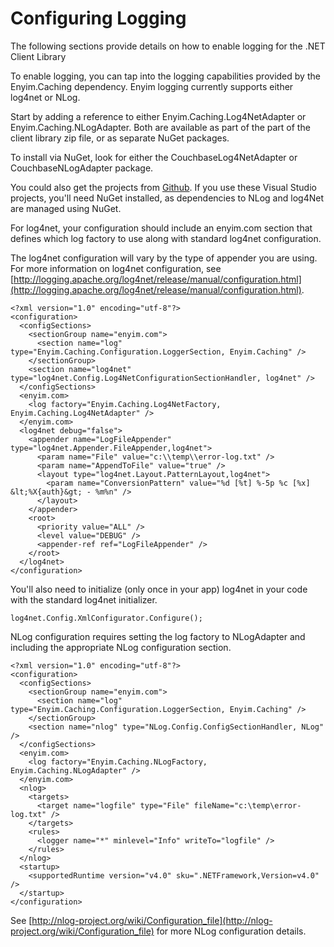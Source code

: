 # Configuring Logging

The following sections provide details on how to enable logging for the .NET
Client Library

To enable logging, you can tap into the logging capabilities provided by the
Enyim.Caching dependency. Enyim logging currently supports either log4net or
NLog.

Start by adding a reference to either Enyim.Caching.Log4NetAdapter or
Enyim.Caching.NLogAdapter. Both are available as part of the part of the client
library zip file, or as separate NuGet packages.

To install via NuGet, look for either the CouchbaseLog4NetAdapter or
CouchbaseNLogAdapter package.

You could also get the projects from
[Github](https://github.com/couchbase/couchbase-net-client). If you use these Visual
Studio projects, you'll need NuGet installed, as dependencies to NLog and
log4Net are managed using NuGet.

For log4net, your configuration should include an enyim.com section that defines
which log factory to use along with standard log4net configuration.

The log4net configuration will vary by the type of appender you are using. For
more information on log4net configuration, see
[http://logging.apache.org/log4net/release/manual/configuration.html](http://logging.apache.org/log4net/release/manual/configuration.html).


```
<?xml version="1.0" encoding="utf-8"?>
<configuration>
  <configSections>
    <sectionGroup name="enyim.com">
      <section name="log" type="Enyim.Caching.Configuration.LoggerSection, Enyim.Caching" />
    </sectionGroup>
    <section name="log4net" type="log4net.Config.Log4NetConfigurationSectionHandler, log4net" />
  </configSections>
  <enyim.com>
    <log factory="Enyim.Caching.Log4NetFactory, Enyim.Caching.Log4NetAdapter" />
  </enyim.com>
  <log4net debug="false">
    <appender name="LogFileAppender" type="log4net.Appender.FileAppender,log4net">
      <param name="File" value="c:\\temp\\error-log.txt" />
      <param name="AppendToFile" value="true" />
      <layout type="log4net.Layout.PatternLayout,log4net">
        <param name="ConversionPattern" value="%d [%t] %-5p %c [%x] &lt;%X{auth}&gt; - %m%n" />
      </layout>
    </appender>
    <root>
      <priority value="ALL" />
      <level value="DEBUG" />
      <appender-ref ref="LogFileAppender" />
    </root>
  </log4net>
</configuration>
```

You'll also need to initialize (only once in your app) log4net in your code with
the standard log4net initializer.


```
log4net.Config.XmlConfigurator.Configure();
```

NLog configuration requires setting the log factory to NLogAdapter and including
the appropriate NLog configuration section.


```
<?xml version="1.0" encoding="utf-8"?>
<configuration>
  <configSections>
    <sectionGroup name="enyim.com">
      <section name="log" type="Enyim.Caching.Configuration.LoggerSection, Enyim.Caching" />
    </sectionGroup>
    <section name="nlog" type="NLog.Config.ConfigSectionHandler, NLog" />
  </configSections>
  <enyim.com>
    <log factory="Enyim.Caching.NLogFactory, Enyim.Caching.NLogAdapter" />
  </enyim.com>
  <nlog>
    <targets>
      <target name="logfile" type="File" fileName="c:\temp\error-log.txt" />
    </targets>
    <rules>
      <logger name="*" minlevel="Info" writeTo="logfile" />
    </rules>
  </nlog>
  <startup>
    <supportedRuntime version="v4.0" sku=".NETFramework,Version=v4.0" />
  </startup>
</configuration>
```

See [http://nlog-project.org/wiki/Configuration_file](http://nlog-project.org/wiki/Configuration_file) for more NLog
configuration details.

<a id="couchbase-sdk-net-cluster-management"></a>
